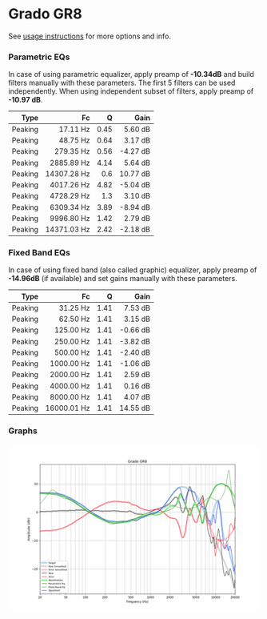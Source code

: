 # Grado GR8
See [usage instructions](https://github.com/jaakkopasanen/AutoEq#usage) for more options and info.

### Parametric EQs
In case of using parametric equalizer, apply preamp of **-10.34dB** and build filters manually
with these parameters. The first 5 filters can be used independently.
When using independent subset of filters, apply preamp of **-10.97 dB**.

| Type    | Fc          |    Q | Gain     |
|--------:|------------:|-----:|---------:|
| Peaking | 17.11 Hz    | 0.45 | 5.60 dB  |
| Peaking | 48.75 Hz    | 0.64 | 3.17 dB  |
| Peaking | 279.35 Hz   | 0.56 | -4.27 dB |
| Peaking | 2885.89 Hz  | 4.14 | 5.64 dB  |
| Peaking | 14307.28 Hz | 0.6  | 10.77 dB |
| Peaking | 4017.26 Hz  | 4.82 | -5.04 dB |
| Peaking | 4728.29 Hz  | 1.3  | 3.10 dB  |
| Peaking | 6309.34 Hz  | 3.89 | -8.94 dB |
| Peaking | 9996.80 Hz  | 1.42 | 2.79 dB  |
| Peaking | 14371.03 Hz | 2.42 | -2.18 dB |

### Fixed Band EQs
In case of using fixed band (also called graphic) equalizer, apply preamp of **-14.96dB**
(if available) and set gains manually with these parameters.

| Type    | Fc          |    Q | Gain     |
|--------:|------------:|-----:|---------:|
| Peaking | 31.25 Hz    | 1.41 | 7.53 dB  |
| Peaking | 62.50 Hz    | 1.41 | 3.15 dB  |
| Peaking | 125.00 Hz   | 1.41 | -0.66 dB |
| Peaking | 250.00 Hz   | 1.41 | -3.82 dB |
| Peaking | 500.00 Hz   | 1.41 | -2.40 dB |
| Peaking | 1000.00 Hz  | 1.41 | -1.06 dB |
| Peaking | 2000.00 Hz  | 1.41 | 2.59 dB  |
| Peaking | 4000.00 Hz  | 1.41 | 0.16 dB  |
| Peaking | 8000.00 Hz  | 1.41 | 4.07 dB  |
| Peaking | 16000.01 Hz | 1.41 | 14.55 dB |

### Graphs
![](./Grado%20GR8.png)